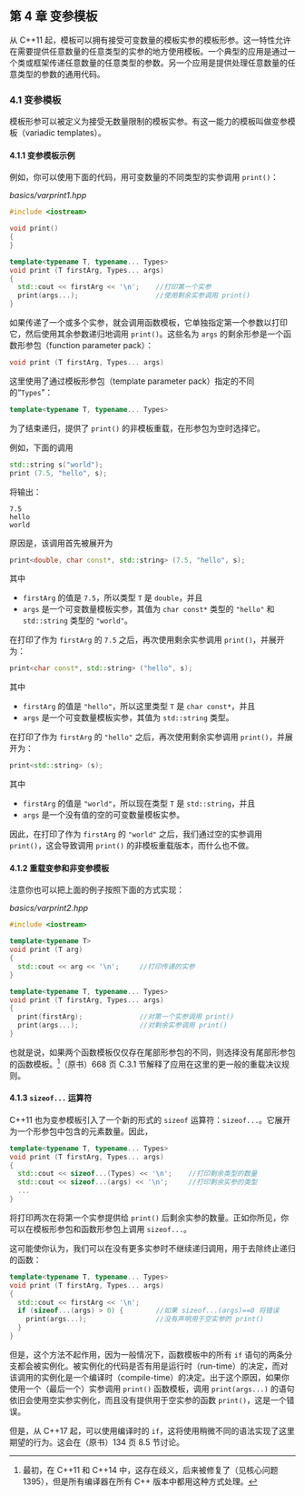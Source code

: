 ## 第 4 章    变参模板

从 C++11 起，模板可以拥有接受可变数量的模板实参的模板形参。这一特性允许在需要提供任意数量的任意类型的实参的地方使用模板。一个典型的应用是通过一个类或框架传递任意数量的任意类型的参数。另一个应用是提供处理任意数量的任意类型的参数的通用代码。

### 4.1    变参模板

模板形参可以被定义为接受无数量限制的模板实参。有这一能力的模板叫做变参模板（variadic templates）。

#### 4.1.1    变参模板示例

例如，你可以使用下面的代码，用可变数量的不同类型的实参调用 `print()`：

*basics/varprint1.hpp*

```c++
#include <iostream>

void print()
{
}

template<typename T, typename... Types>
void print (T firstArg, Types... args)
{
  std::cout << firstArg << '\n';	//打印第一个实参
  print(args...);					//使用剩余实参调用 print()
}
```

如果传递了一个或多个实参，就会调用函数模板，它单独指定第一个参数以打印它，然后使用其余参数递归地调用 `print()`。这些名为 `args` 的剩余形参是一个函数形参包（function parameter pack）：

```c++
void print (T firstArg, Types... args)
```

这里使用了通过模板形参包（template parameter pack）指定的不同的“`Types`”：

```c++
template<typename T, typename... Types>
```

为了结束递归，提供了 `print()` 的非模板重载，在形参包为空时选择它。

例如，下面的调用

```c++
std::string s("world");
print (7.5, "hello", s);
```

将输出：

```
7.5
hello
world
```

原因是，该调用首先被展开为

```c++
print<double, char const*, std::string> (7.5, "hello", s);
```

其中

+ `firstArg` 的值是 `7.5`，所以类型 `T` 是 `double`，并且
+ `args` 是一个可变数量模板实参，其值为 `char const*` 类型的 `"hello"` 和 `std::string` 类型的 `"world"`。

在打印了作为 `firstArg` 的 `7.5` 之后，再次使用剩余实参调用 `print()`，并展开为：

```c++
print<char const*, std::string> ("hello", s);
```

其中

+ `firstArg` 的值是 `"hello"`，所以这里类型 `T` 是 `char const*`，并且
+ `args` 是一个可变数量模板实参，其值为 `std::string` 类型。

在打印了作为 `firstArg` 的 `"hello"` 之后，再次使用剩余实参调用 `print()`，并展开为：

```c++
print<std::string> (s);
```

其中

+ `firstArg` 的值是 `"world"`，所以现在类型 `T` 是 `std::string`，并且
+ `args` 是一个没有值的空的可变数量模板实参。

因此，在打印了作为 `firstArg` 的 `"world"` 之后，我们通过空的实参调用 `print()`，这会导致调用 `print()` 的非模板重载版本，而什么也不做。

#### 4.1.2    重载变参和非变参模板

注意你也可以把上面的例子按照下面的方式实现：

*basics/varprint2.hpp*

```c++
#include <iostream>

template<typename T>
void print (T arg)
{
  std::cout << arg << '\n';		//打印传递的实参
}

template<typename T, typename... Types>
void print (T firstArg, Types... args)
{
  print(firstArg);				//对第一个实参调用 print()
  print(args...);				//对剩余实参调用 print()
}
```

也就是说，如果两个函数模板仅仅存在尾部形参包的不同，则选择没有尾部形参包的函数模板。[^1]（原书）668 页 C.3.1 节解释了应用在这里的更一般的重载决议规则。

[^1]:最初，在 C++11 和 C++14 中，这存在歧义，后来被修复了（见核心问题 1395），但是所有编译器在所有 C++ 版本中都用这种方式处理。

#### 4.1.3    `sizeof...` 运算符

C++11 也为变参模板引入了一个新的形式的 `sizeof` 运算符：`sizeof...`。它展开为一个形参包中包含的元素数量。因此，

```c++
template<typename T, typename... Types>
void print (T firstArg, Types... args)
{
  std::cout << sizeof...(Types) << '\n';	//打印剩余类型的数量
  std::cout << sizeof...(args) << '\n';		//打印剩余实参的类型
  ...
}
```

将打印两次在将第一个实参提供给 `print()` 后剩余实参的数量。正如你所见，你可以在模板形参包和函数形参包上调用 `sizeof...`。

这可能使你认为，我们可以在没有更多实参时不继续递归调用，用于去除终止递归的函数：

```c++
template<typename T, typename... Types>
void print (T firstArg, Types... args)
{
  std::cout << firstArg << '\n';
  if (sizeof...(args) > 0) {		//如果 sizeof...(args)==0 将错误
    print(args...);					//没有声明用于空实参的 print()
  }
}
```

但是，这个方法不起作用，因为一般情况下，函数模板中的所有 `if` 语句的两条分支都会被实例化。被实例化的代码是否有用是运行时（run-time）的决定，而对该调用的实例化是一个编译时（compile-time）的决定。出于这个原因，如果你使用一个（最后一个）实参调用 `print()` 函数模板，调用 `print(args...)` 的语句依旧会使用空实参实例化，而且没有提供用于空实参的函数 `print()`，这是一个错误。

但是，从 C++17 起，可以使用编译时的 `if`，这将使用稍微不同的语法实现了这里期望的行为。这会在（原书）134 页 8.5 节讨论。